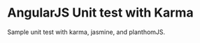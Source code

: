 AngularJS Unit test with Karma
====================================

Sample unit test with karma, jasmine, and planthomJS.
